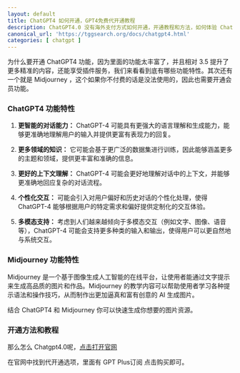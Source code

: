 ```yaml
---
layout: default
title: ChatGPT4 如何开通，GPT4免费代开通教程
description: ChatGPT4.0 没有海外支付方式如何开通，开通教程和方法，如何体验 Chatgpt4.0 教程。
canonical_url: 'https://tggsearch.org/docs/chatgpt4.html'
categories: [ chatgpt ]
---
```

为什么要开通 ChatGPT4 功能，因为里面的功能太丰富了，并且相对 3.5 提升了更多精准的内容，还能享受插件服务，我们来看看到底有哪些功能特性。其次还有一个就是 Midjourney ，这个如果你不付费的话是没法使用的，因此也需要开通会员功能。

### ChatGPT4 功能特性
1. **更智能的对话能力：** ChatGPT-4 可能具有更强大的语言理解和生成能力，能够更准确地理解用户的输入并提供更富有表现力的回复。

2. **更多领域的知识：** 它可能会基于更广泛的数据集进行训练，因此能够涵盖更多的主题和领域，提供更丰富和准确的信息。

3. **更好的上下文理解：** ChatGPT-4 可能会更好地理解对话中的上下文，并能够更准确地回应复杂的对话流程。

4. **个性化交互：** 可能会引入对用户偏好和历史对话的个性化处理，使得 ChatGPT-4 能够根据用户的特定需求和偏好提供定制化的交互体验。

5. **多模态支持：** 考虑到人们越来越倾向于多模态交互（例如文字、图像、语音等），ChatGPT-4 可能会支持更多种类的输入和输出，使得用户可以更自然地与系统交互。

### Midjourney 功能特性
Midjourney 是一个基于图像生成人工智能的在线平台，让使用者能通过文字提示来生成高品质的图片和作品。Midjourney 的教学内容可以帮助使用者学习各种提示语法和操作技巧，从而制作出更加逼真和富有创意的 AI 生成图片。

结合 ChatGPT4 和 Midjourney 你可以快速生成你想要的图片资源。

### 开通方法和教程
那么怎么 Chatgpt4.0呢，[点击打开官网](./302.html?target=https://universalbus.cn?s=WHWECtXf2A)

在官网中找到代开通选项，里面有 GPT Plus订阅 点击购买即可。
